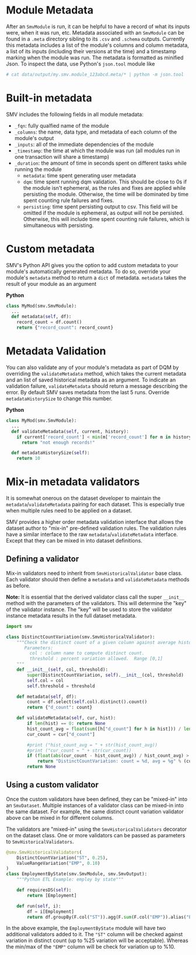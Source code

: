 # Module Metadata

After an `SmvModule` is run, it can be helpful to have a record of what its inputs were, when it was run, etc. Metadata associated with an `SmvModule` can be found in a `.meta` directory sibling to its `.csv` and `.schema` outputs. Currently this metadata includes a list of the module's columns and column metadata, a list of its inputs (including their versions at the time) and a timestamp marking when the module was run. The metadata is formatted as minified Json. To inspect the data, use Python's `json.tool` module like

```bash
# cat data/output/my.smv.module_123abcd.meta/* | python -m json.tool
```

# Built-in metadata

SMV includes the following fields in all module metadata:
- `_fqn`: fully qualfied name of the module
- `_columns`: the name, data type, and metadata of each column of the module's output
- `_inputs`: all of the immediate dependencies of the module
- `_timestamp`: the time at which the module was run (all modules run in one transaction will share a timestamp)
- `_duration`: the amount of time in seconds spent on different tasks while running the module
    - `metadata`: time spent generating user metadata
    - `dqm`: time spent running dqm validation. This should be close to 0s if the module isn't ephemeral, as the rules and fixes are applied while persisting the module. Otherwise, the time will be dominated by time spent counting rule failures and fixes.
    - `persisting`: time spent persisting output to csv. This field will be omitted if the module is ephemeral, as output will not be persisted. Otherwise, this will include time spent counting rule failures, which is simultaneous with persisting.

# Custom metadata

SMV's Python API gives you the option to add custom metadata to your module's automatically generated metadata. To do so, override your module's `metadata` method to return a `dict` of metadata. `metadata` takes the result of your module as an argument

**Python**
```python
class MyMod(smv.SmvModule):
  ...
  def metadata(self, df):
    record_count = df.count()
    return {"record_count": record_count}
```

# Metadata Validation

You can also validate any of your module's metadata as part of DQM by overriding the `validateMetadata` method, which takes the current metadata and an list of saved historical metadata as an argument. To indicate an validation failure, `validateMetadata` should return a message describing the error. By default SMV saves metadata from the last 5 runs. Override `metadataHistorySize` to change this number.

**Python**
```python
class MyMod(smv.SmvModule):
  ...
  def validateMetadata(self, current, history):
    if current['record_count'] < min(m['record_count'] for m in history):
      return "not enough records!"

  def metadataHistorySize(self):
    return 10
```

# Mix-in metadata validators
It is somewhat onerous on the dataset developer to maintain the `metadata`/`validateMetadata`
pairing for each dataset.  This is especially true when multiple rules need to be
applied on a dataset.

SMV provides a higher order metadata validation interface that allows the dataset
author to "mix-in" pre-defined validation rules.  The validation rules have a
similar interface to the raw `metadata`/`validateMetadata` interface.  Except that
they can be mixed in into dataset definitions.

## Defining a validator
Mix-in validators need to inherit from `SmvHistoricalValidator` base class.  Each
validator should then define a `metadata` and `validateMetadata` methods as before.

**Note:** It is essential that the derived validator class call the super `__init__`
method with the parameters of the validators.  This will determine the "key" of the
validator instance.  The "key" will be used to store the validator instance metadata
results in the full dataset metadata.

```python
import smv

class DistinctCountVariation(smv.SmvHistoricalValidator):
    """Check the distinct count of a given column against average historical count.
       Parameters:
         col : column name to compute distinct count.
         threshold : percent variation allowed.  Range [0,1]
    """
    def __init__(self, col, threshold):
        super(DistinctCountVariation, self).__init__(col, threshold)
        self.col = col
        self.threshold = threshold

    def metadata(self, df):
        count = df.select(self.col).distinct().count()
        return {"d_count": count}

    def validateMetadata(self, cur, hist):
        if len(hist) == 0: return None
        hist_count_avg = float(sum([h["d_count"] for h in hist])) / len(hist)
        cur_count = cur["d_count"]

        #print ("hist_count_avg = " + str(hist_count_avg))
        #print ("cur_count = " + str(cur_count))
        if (float(abs(cur_count - hist_count_avg)) / hist_count_avg) > self.threshold:
            return "DistinctCountVariation: count = %d, avg = %g" % (cur_count, hist_count_avg)
        return None
```

## Using a custom validator
Once the custom validators have been defined, they can be "mixed-in" into an `SmvDataset`.
Multiple instances of a validator class can be mixed-in into the same dataset.
For example, the same distinct count variation validator above can be mixed in for
different columns.

The validators are "mixed-in" using the `SmvHistoricalValidators` decorator on the
dataset class.  One or more validators can be passed as parameters to `SmvHistoricalValidators`.

```python
@smv.SmvHistoricalValidators(
    DistinctCountVariation("ST", 0.25),
    ValueRangeVariation("EMP", 0.10)
)
class EmploymentByState(smv.SmvModule, smv.SmvOutput):
    """Python ETL Example: employ by state"""

    def requiresDS(self):
        return [Employment]

    def run(self, i):
        df = i[Employment]
        return df.groupBy(F.col("ST")).agg(F.sum(F.col("EMP")).alias("EMP"))

```

In the above example, the `EmploymentByState` module will have two additional validators
added to it.  The `"ST"` column will be checked against variation in distinct count
(up to %25 variation will be acceptable).  Whereas the min/max of the `"EMP"` column
will be check for variation up to %10.
